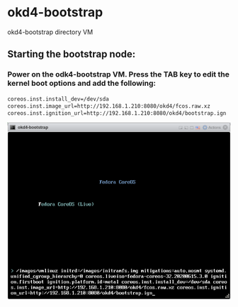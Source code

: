 # okd4-bootstrap

okd4-bootstrap directory VM

## Starting the bootstrap node:

### Power on the odk4-bootstrap VM. Press the TAB key to edit the kernel boot options and add the following:

	coreos.inst.install_dev=/dev/sda
	coreos.inst.image_url=http://192.168.1.210:8080/okd4/fcos.raw.xz
	coreos.inst.ignition_url=http://192.168.1.210:8080/okd4/bootstrap.ign

![](../../images/okd4-bootstrap.png?raw=true)

